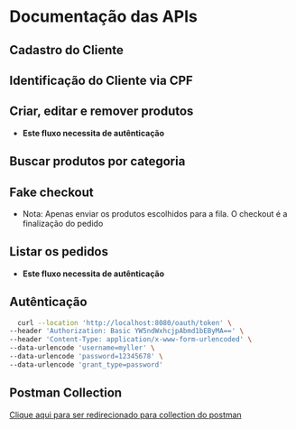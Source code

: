 # Documentação das APIs

## Cadastro do Cliente

## Identificação do Cliente via CPF

## Criar, editar e remover produtos

- **Este fluxo necessita de autênticação**

## Buscar produtos por categoria

## Fake checkout 

- Nota: Apenas enviar os produtos escolhidos para a fila. O checkout é a finalização do pedido

## Listar os pedidos

- **Este fluxo necessita de autênticação**

## Autênticação

``` sh
  curl --location 'http://localhost:8080/oauth/token' \
--header 'Authorization: Basic YW5ndWxhcjpAbmd1bEByMA==' \
--header 'Content-Type: application/x-www-form-urlencoded' \
--data-urlencode 'username=myller' \
--data-urlencode 'password=12345678' \
--data-urlencode 'grant_type=password'

```

## Postman Collection

[Clique aqui para ser redirecionado para collection do postman](https://github.com/fiap-8soat-tc-one/tc-backend/blob/feature/review-readme/scripts/fiap_tech_challenge.postman_collection.json)